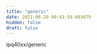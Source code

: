 ```yaml
---
title: "generic"
date: 2021-06-20 00:43:59.603479
hidden: false
draft: false
---
```


ipq40xx/generic

